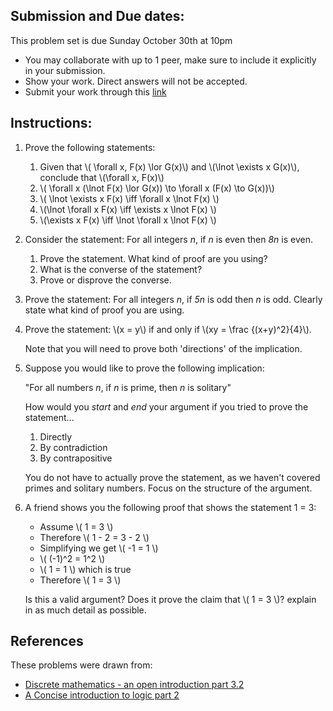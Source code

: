 ## Submission and Due dates:

This problem set is due Sunday October 30th at 10pm

- You may collaborate with up to 1 peer, make sure to include it explicitly in your submission.
- Show your work. Direct answers will not be accepted.
- Submit your work through this [link](tbd)

## Instructions:

1. Prove the following statements:
   1. Given that \\( \forall x, F(x) \lor G(x)\\) and \\(\lnot \exists x G(x)\\), conclude that \\(\forall x, F(x)\\)
   2. \\( \forall x (\lnot F(x) \lor G(x)) \to \forall x (F(x) \to G(x))\\)
   3. \\( \lnot \exists x F(x) \iff \forall x \lnot F(x) \\)
   4. \\(\lnot \forall x F(x) \iff \exists x \lnot F(x) \\)
   5. \\(\exists x F(x) \iff \lnot \forall x \lnot F(x) \\)

2. Consider the statement: For all integers _n_, if _n_ is even then _8n_ is even. 
   1. Prove the statement. What kind of proof are you using?
   2. What is the converse of the statement?
   3. Prove or disprove the converse.

3. Prove the statement: For all integers _n_, if _5n_ is odd then _n_ is odd. Clearly state what kind of proof you are using.

4. Prove the statement: \\(x = y\\) if and only if \\(xy = \frac {(x+y)^2}{4}\\). 

    Note that you will need to prove both 'directions' of the implication.

5. Suppose you would like to prove the following implication: 

    "For all numbers *n*, if *n* is prime, then *n* is solitary"

   How would you *start* and *end* your argument if you tried to prove the statement...

   1. Directly
   2. By contradiction
   3. By contrapositive

   You do not have to actually prove the statement, as we haven't covered primes and solitary numbers. Focus on the structure of the argument.

6. A friend shows you the following proof that shows the statement 1 = 3:

   - Assume \\( 1 = 3 \\)
   - Therefore \\( 1 - 2 = 3 - 2 \\)
   - Simplifying we get \\( -1 = 1 \\)
   - \\( (-1)^2 = 1^2 \\)
   - \\( 1 = 1 \\) which is true
   - Therefore \\( 1 = 3 \\)
   
   Is this a valid argument? Does it prove the claim that \\( 1 = 3 \\)? explain in as much detail as possible.

## References

These problems were drawn from:

- [Discrete mathematics - an open introduction part 3.2](http://discrete.openmathbooks.org/dmoi3/sec_logic-proofs.html)
- [A Concise introduction to logic part 2](https://open.umn.edu/opentextbooks/textbooks/452)
